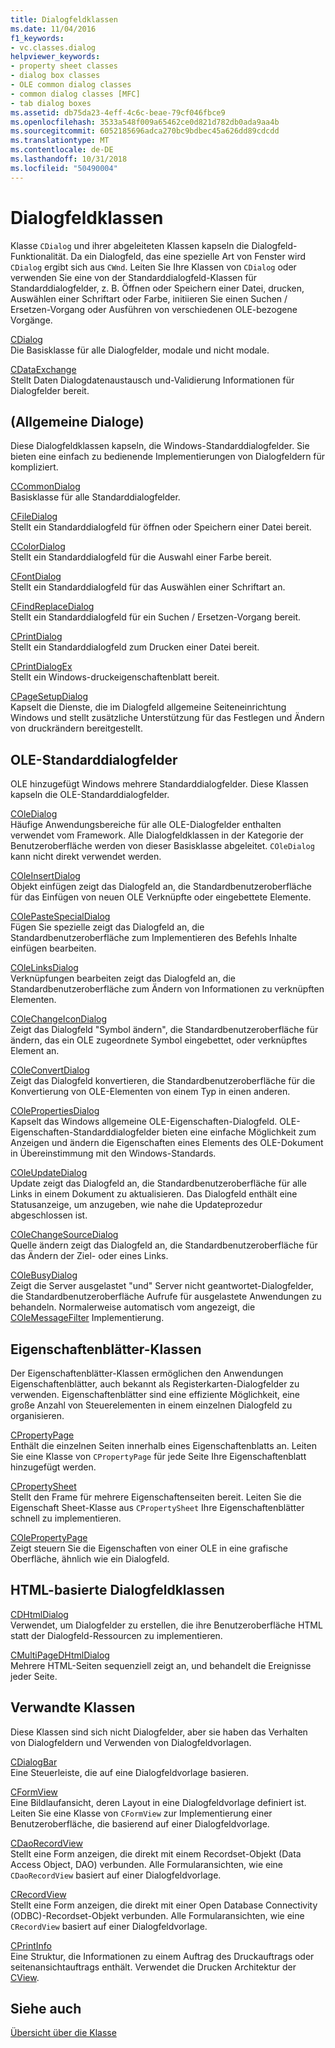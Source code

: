 ```yaml
---
title: Dialogfeldklassen
ms.date: 11/04/2016
f1_keywords:
- vc.classes.dialog
helpviewer_keywords:
- property sheet classes
- dialog box classes
- OLE common dialog classes
- common dialog classes [MFC]
- tab dialog boxes
ms.assetid: db75da23-4eff-4c6c-beae-79cf046fbce9
ms.openlocfilehash: 3533a548f009a65462ce0d821d782db0ada9aa4b
ms.sourcegitcommit: 6052185696adca270bc9bdbec45a626dd89cdcdd
ms.translationtype: MT
ms.contentlocale: de-DE
ms.lasthandoff: 10/31/2018
ms.locfileid: "50490004"
---
```

# <a name="dialog-box-classes"></a>Dialogfeldklassen

Klasse `CDialog` und ihrer abgeleiteten Klassen kapseln die Dialogfeld-Funktionalität. Da ein Dialogfeld, das eine spezielle Art von Fenster wird `CDialog` ergibt sich aus `CWnd`. Leiten Sie Ihre Klassen von `CDialog` oder verwenden Sie eine von der Standarddialogfeld-Klassen für Standarddialogfelder, z. B. Öffnen oder Speichern einer Datei, drucken, Auswählen einer Schriftart oder Farbe, initiieren Sie einen Suchen / Ersetzen-Vorgang oder Ausführen von verschiedenen OLE-bezogene Vorgänge.

[CDialog](../mfc/reference/cdialog-class.md)<br/>
Die Basisklasse für alle Dialogfelder, modale und nicht modale.

[CDataExchange](../mfc/reference/cdataexchange-class.md)<br/>
Stellt Daten Dialogdatenaustausch und-Validierung Informationen für Dialogfelder bereit.

## <a name="common-dialogs"></a>(Allgemeine Dialoge)

Diese Dialogfeldklassen kapseln, die Windows-Standarddialogfelder. Sie bieten eine einfach zu bedienende Implementierungen von Dialogfeldern für kompliziert.

[CCommonDialog](../mfc/reference/ccommondialog-class.md)<br/>
Basisklasse für alle Standarddialogfelder.

[CFileDialog](../mfc/reference/cfiledialog-class.md)<br/>
Stellt ein Standarddialogfeld für öffnen oder Speichern einer Datei bereit.

[CColorDialog](../mfc/reference/ccolordialog-class.md)<br/>
Stellt ein Standarddialogfeld für die Auswahl einer Farbe bereit.

[CFontDialog](../mfc/reference/cfontdialog-class.md)<br/>
Stellt ein Standarddialogfeld für das Auswählen einer Schriftart an.

[CFindReplaceDialog](../mfc/reference/cfindreplacedialog-class.md)<br/>
Stellt ein Standarddialogfeld für ein Suchen / Ersetzen-Vorgang bereit.

[CPrintDialog](../mfc/reference/cprintdialog-class.md)<br/>
Stellt ein Standarddialogfeld zum Drucken einer Datei bereit.

[CPrintDialogEx](../mfc/reference/cprintdialogex-class.md)<br/>
Stellt ein Windows-druckeigenschaftenblatt bereit.

[CPageSetupDialog](../mfc/reference/cpagesetupdialog-class.md)<br/>
Kapselt die Dienste, die im Dialogfeld allgemeine Seiteneinrichtung Windows und stellt zusätzliche Unterstützung für das Festlegen und Ändern von druckrändern bereitgestellt.

## <a name="ole-common-dialogs"></a>OLE-Standarddialogfelder

OLE hinzugefügt Windows mehrere Standarddialogfelder. Diese Klassen kapseln die OLE-Standarddialogfelder.

[COleDialog](../mfc/reference/coledialog-class.md)<br/>
Häufige Anwendungsbereiche für alle OLE-Dialogfelder enthalten verwendet vom Framework. Alle Dialogfeldklassen in der Kategorie der Benutzeroberfläche werden von dieser Basisklasse abgeleitet. `COleDialog` kann nicht direkt verwendet werden.

[COleInsertDialog](../mfc/reference/coleinsertdialog-class.md)<br/>
Objekt einfügen zeigt das Dialogfeld an, die Standardbenutzeroberfläche für das Einfügen von neuen OLE Verknüpfte oder eingebettete Elemente.

[COlePasteSpecialDialog](../mfc/reference/colepastespecialdialog-class.md)<br/>
Fügen Sie spezielle zeigt das Dialogfeld an, die Standardbenutzeroberfläche zum Implementieren des Befehls Inhalte einfügen bearbeiten.

[COleLinksDialog](../mfc/reference/colelinksdialog-class.md)<br/>
Verknüpfungen bearbeiten zeigt das Dialogfeld an, die Standardbenutzeroberfläche zum Ändern von Informationen zu verknüpften Elementen.

[COleChangeIconDialog](../mfc/reference/colechangeicondialog-class.md)<br/>
Zeigt das Dialogfeld "Symbol ändern", die Standardbenutzeroberfläche für ändern, das ein OLE zugeordnete Symbol eingebettet, oder verknüpftes Element an.

[COleConvertDialog](../mfc/reference/coleconvertdialog-class.md)<br/>
Zeigt das Dialogfeld konvertieren, die Standardbenutzeroberfläche für die Konvertierung von OLE-Elementen von einem Typ in einen anderen.

[COlePropertiesDialog](../mfc/reference/colepropertiesdialog-class.md)<br/>
Kapselt das Windows allgemeine OLE-Eigenschaften-Dialogfeld. OLE-Eigenschaften-Standarddialogfelder bieten eine einfache Möglichkeit zum Anzeigen und ändern die Eigenschaften eines Elements des OLE-Dokument in Übereinstimmung mit den Windows-Standards.

[COleUpdateDialog](../mfc/reference/coleupdatedialog-class.md)<br/>
Update zeigt das Dialogfeld an, die Standardbenutzeroberfläche für alle Links in einem Dokument zu aktualisieren. Das Dialogfeld enthält eine Statusanzeige, um anzugeben, wie nahe die Updateprozedur abgeschlossen ist.

[COleChangeSourceDialog](../mfc/reference/colechangesourcedialog-class.md)<br/>
Quelle ändern zeigt das Dialogfeld an, die Standardbenutzeroberfläche für das Ändern der Ziel- oder eines Links.

[COleBusyDialog](../mfc/reference/colebusydialog-class.md)<br/>
Zeigt die Server ausgelastet "und" Server nicht geantwortet-Dialogfelder, die Standardbenutzeroberfläche Aufrufe für ausgelastete Anwendungen zu behandeln. Normalerweise automatisch vom angezeigt, die [COleMessageFilter](../mfc/reference/colemessagefilter-class.md) Implementierung.

## <a name="property-sheet-classes"></a>Eigenschaftenblätter-Klassen

Der Eigenschaftenblätter-Klassen ermöglichen den Anwendungen Eigenschaftenblätter, auch bekannt als Registerkarten-Dialogfelder zu verwenden. Eigenschaftenblätter sind eine effiziente Möglichkeit, eine große Anzahl von Steuerelementen in einem einzelnen Dialogfeld zu organisieren.

[CPropertyPage](../mfc/reference/cpropertypage-class.md)<br/>
Enthält die einzelnen Seiten innerhalb eines Eigenschaftenblatts an. Leiten Sie eine Klasse von `CPropertyPage` für jede Seite Ihre Eigenschaftenblatt hinzugefügt werden.

[CPropertySheet](../mfc/reference/cpropertysheet-class.md)<br/>
Stellt den Frame für mehrere Eigenschaftenseiten bereit. Leiten Sie die Eigenschaft Sheet-Klasse aus `CPropertySheet` Ihre Eigenschaftenblätter schnell zu implementieren.

[COlePropertyPage](../mfc/reference/colepropertypage-class.md)<br/>
Zeigt steuern Sie die Eigenschaften von einer OLE in eine grafische Oberfläche, ähnlich wie ein Dialogfeld.

## <a name="html-based-dialog-classes"></a>HTML-basierte Dialogfeldklassen

[CDHtmlDialog](../mfc/reference/cdhtmldialog-class.md)<br/>
Verwendet, um Dialogfelder zu erstellen, die ihre Benutzeroberfläche HTML statt der Dialogfeld-Ressourcen zu implementieren.

[CMultiPageDHtmlDialog](../mfc/reference/cmultipagedhtmldialog-class.md)<br/>
Mehrere HTML-Seiten sequenziell zeigt an, und behandelt die Ereignisse jeder Seite.

## <a name="related-classes"></a>Verwandte Klassen

Diese Klassen sind sich nicht Dialogfelder, aber sie haben das Verhalten von Dialogfeldern und Verwenden von Dialogfeldvorlagen.

[CDialogBar](../mfc/reference/cdialogbar-class.md)<br/>
Eine Steuerleiste, die auf eine Dialogfeldvorlage basieren.

[CFormView](../mfc/reference/cformview-class.md)<br/>
Eine Bildlaufansicht, deren Layout in eine Dialogfeldvorlage definiert ist. Leiten Sie eine Klasse von `CFormView` zur Implementierung einer Benutzeroberfläche, die basierend auf einer Dialogfeldvorlage.

[CDaoRecordView](../mfc/reference/cdaorecordview-class.md)<br/>
Stellt eine Form anzeigen, die direkt mit einem Recordset-Objekt (Data Access Object, DAO) verbunden. Alle Formularansichten, wie eine `CDaoRecordView` basiert auf einer Dialogfeldvorlage.

[CRecordView](../mfc/reference/crecordview-class.md)<br/>
Stellt eine Form anzeigen, die direkt mit einer Open Database Connectivity (ODBC)-Recordset-Objekt verbunden. Alle Formularansichten, wie eine `CRecordView` basiert auf einer Dialogfeldvorlage.

[CPrintInfo](../mfc/reference/cprintinfo-structure.md)<br/>
Eine Struktur, die Informationen zu einem Auftrag des Druckauftrags oder seitenansichtauftrags enthält. Verwendet die Drucken Architektur der [CView](../mfc/reference/cview-class.md).

## <a name="see-also"></a>Siehe auch

[Übersicht über die Klasse](../mfc/class-library-overview.md)

